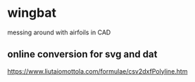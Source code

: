 # wingbat
messing around with airfoils in CAD

## online conversion for svg and dat
https://www.liutaiomottola.com/formulae/csv2dxfPolyline.htm
